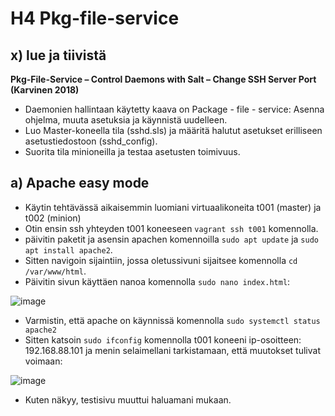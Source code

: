 # H4 Pkg-file-service
## x) lue ja tiivistä
**Pkg-File-Service – Control Daemons with Salt – Change SSH Server Port (Karvinen 2018)**
* Daemonien hallintaan käytetty kaava on Package - file - service: Asenna ohjelma, muuta asetuksia ja käynnistä uudelleen.
* Luo Master-koneella tila (sshd.sls) ja määritä halutut asetukset erilliseen asetustiedostoon (sshd_config).
* Suorita tila minioneilla ja testaa asetusten toimivuus.

## a) Apache easy mode
* Käytin tehtävässä aikaisemmin luomiani virtuaalikoneita t001 (master) ja t002 (minion)
* Otin ensin ssh yhteyden t001 koneeseen `vagrant ssh t001` komennolla.
* päivitin paketit ja asensin apachen komennoilla `sudo apt update` ja `sudo apt install apache2`.
* Sitten navigoin sijaintiin, jossa oletussivuni sijaitsee komennolla `cd /var/www/html`.
* Päivitin sivun käyttäen nanoa komennolla `sudo nano index.html`:

![image](https://github.com/user-attachments/assets/6fae3ff5-b738-4148-b770-4d76fe1efbfc)

* Varmistin, että apache on käynnissä komennolla `sudo systemctl status apache2`
* Sitten katsoin `sudo ifconfig` komennolla t001 koneeni ip-osoitteen: 192.168.88.101 ja menin selaimellani tarkistamaan, että muutokset tulivat voimaan: 

![image](https://github.com/user-attachments/assets/cab23b8c-a8a2-429d-8a9d-249cc2400aaf)
* Kuten näkyy, testisivu muuttui haluamani mukaan.
